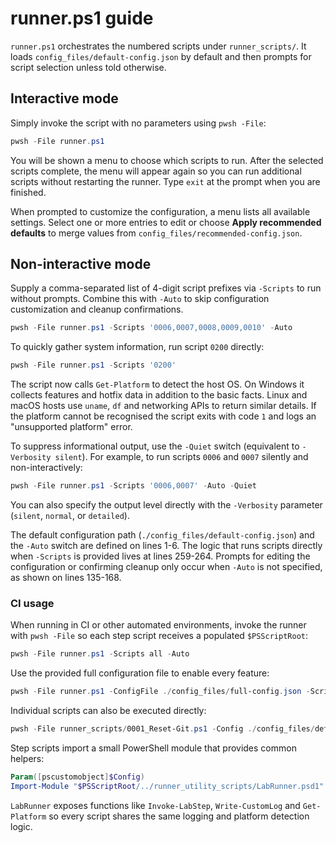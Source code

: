 # runner.ps1 guide

`runner.ps1` orchestrates the numbered scripts under `runner_scripts/`.
It loads `config_files/default-config.json` by default and then prompts for script selection unless told otherwise.

## Interactive mode

Simply invoke the script with no parameters using `pwsh -File`:

```powershell
pwsh -File runner.ps1
```

You will be shown a menu to choose which scripts to run. After the selected scripts complete, the menu will appear again so you can run additional scripts without restarting the runner. Type `exit` at the prompt when you are finished.

When prompted to customize the configuration, a menu lists all available
settings. Select one or more entries to edit or choose **Apply recommended
defaults** to merge values from `config_files/recommended-config.json`.

## Non-interactive mode

Supply a comma-separated list of 4-digit script prefixes via `-Scripts` to run without prompts. Combine this with `-Auto` to skip configuration customization and cleanup confirmations.

```powershell
pwsh -File runner.ps1 -Scripts '0006,0007,0008,0009,0010' -Auto
```

To quickly gather system information, run script `0200` directly:

```powershell
pwsh -File runner.ps1 -Scripts '0200'
```

The script now calls `Get-Platform` to detect the host OS. On Windows it
collects features and hotfix data in addition to the basic facts. Linux and
macOS hosts use `uname`, `df` and networking APIs to return similar details.
If the platform cannot be recognised the script exits with code `1` and logs an
"unsupported platform" error.

To suppress informational output, use the `-Quiet` switch (equivalent to
`-Verbosity silent`). For example, to run scripts `0006` and `0007`
silently and non-interactively:

```powershell
pwsh -File runner.ps1 -Scripts '0006,0007' -Auto -Quiet
```

You can also specify the output level directly with the `-Verbosity`
parameter (`silent`, `normal`, or `detailed`).

The default configuration path (`./config_files/default-config.json`) and the `-Auto` switch are defined on lines 1-6. The logic that runs scripts directly when `-Scripts` is provided lives at lines 259-264. Prompts for editing the configuration or confirming cleanup only occur when `-Auto` is not specified, as shown on lines 135-168.

### CI usage

When running in CI or other automated environments, invoke the runner with `pwsh -File` so each step script receives a populated `$PSScriptRoot`:

```powershell
pwsh -File runner.ps1 -Scripts all -Auto
```

Use the provided full configuration file to enable every feature:

```powershell
pwsh -File runner.ps1 -ConfigFile ./config_files/full-config.json -Scripts all -Auto
```

Individual scripts can also be executed directly:

```powershell
pwsh -File runner_scripts/0001_Reset-Git.ps1 -Config ./config_files/default-config.json
```

Step scripts import a small PowerShell module that provides common helpers:

```powershell
Param([pscustomobject]$Config)
Import-Module "$PSScriptRoot/../runner_utility_scripts/LabRunner.psd1"
```

`LabRunner` exposes functions like `Invoke-LabStep`, `Write-CustomLog` and
`Get-Platform` so every script shares the same logging and platform detection
logic.
